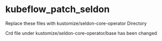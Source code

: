 # kubeflow_patch_seldon
Replace these files with kustomize/seldon-core-operator Directory


Crd file under kustomize/seldon-core-operator/base has been changed 
